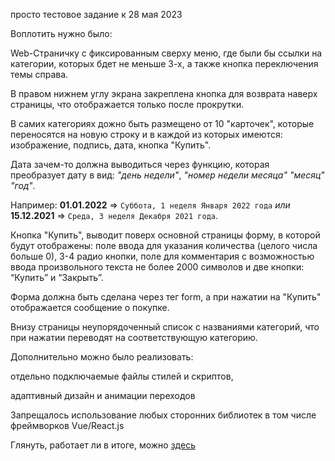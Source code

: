 просто тестовое задание к 28 мая 2023

Воплотить нужно было:

Web-Страничку с фиксированным сверху меню, где были бы ссылки на категории, которых бдет не меньше 3-х, а также кнопка переключения темы справа.

В правом нижнем углу экрана закреплена кнопка для возврата наверх страницы, что отображается только после прокрутки.

В самих категориях дожно быть размещено от 10 "карточек", которые переносятся на новую строку и в каждой из которых имеются: изображение, подпись, дата, кнопка "Купить".

Дата зачем-то должна выводиться через функцию, которая преобразует дату в вид: *"день недели"*, *"номер недели месяца" "месяц" "год"*.

Например: **01.01.2022** => `Суббота, 1 неделя Января 2022 года` *или* **15.12.2021** => `Среда, 3 неделя Декабря 2021 года`.

Кнопка "Купить", выводит поверх основной страницы форму, в которой будут отображены: поле ввода для указания количества (целого числа больше 0), 3-4 радио кнопки, поле для комментария с возможностью ввода произвольного текста не более 2000 символов и две кнопки: “Купить” и “Закрыть”.

Форма должна быть сделана через тег form, а при нажатии на "Купить" отображается сообщение о покупке.

Внизу страницы неупорядоченный список с названиями категорий, что при нажатии переводят на соответствующую категорию. 

Дополнительно можно было реализовать:

отдельно подключаемые файлы стилей и скриптов,

адаптивный дизайн и анимации переходов

Запрещалось использование любых сторонних библиотек в том числе фреймворков Vue/React.js

Глянуть, работает ли в итоге, можно [здесь](https://rihanzer0.github.io/TestSite)

